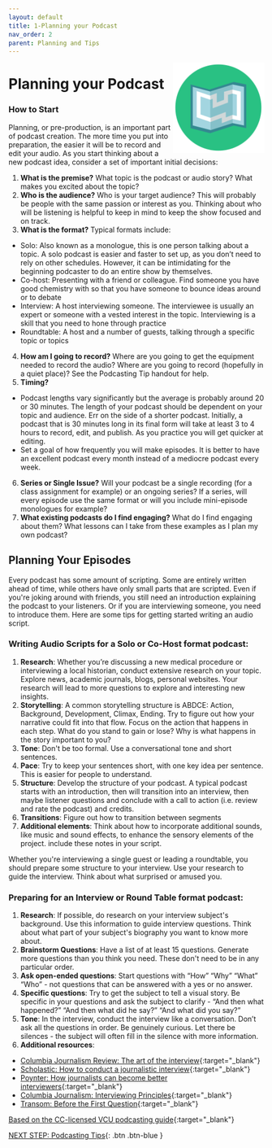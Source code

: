 ```yaml
---
layout: default
title: 1-Planning your Podcast
nav_order: 2
parent: Planning and Tips
---
```

<img src="images/podcast-plan.png" style="float:right;width:180px;" alt="podcasting icon">

# Planning your Podcast
### How to Start

Planning, or pre-production, is an important part of podcast creation. The more time you put into preparation, the easier it will be to record and edit your audio. As you start thinking about a new podcast idea, consider a set of important initial decisions:

1. **What is the premise?** What topic is the podcast or audio story? What makes you excited about the topic? 
2. **Who is the audience?** Who is your target audience? This will probably be people with the same passion or interest as you. Thinking about who will be listening is helpful to keep in mind to keep the show focused and on track.
3. **What is the format?**  Typical formats include:
- Solo: Also known as a monologue, this is one person talking about a topic. A solo podcast is easier and faster to set up, as you don’t need to rely on other schedules. However, it can be intimidating for the beginning podcaster to do an entire show by themselves.
- Co-host: Presenting with a friend or colleague. Find someone you have good chemistry with so that you have someone to bounce ideas around or to debate
- Interview: A host interviewing someone. The interviewee is usually an expert or someone with a vested interest in the topic. Interviewing is a skill that you need to hone through practice
- Roundtable: A host and a number of guests, talking through a specific topic or topics
4. **How am I going to record?** Where are you going to get the equipment needed to record the audio? Where are you going to record (hopefully in a quiet place)? See the Podcasting Tip handout for help.
5. **Timing?**
- Podcast lengths vary significantly but the average is probably around 20 or 30 minutes. The length of your podcast should be dependent on your topic and audience. Err on the side of a shorter podcast. Initially, a podcast that is 30 minutes long in its final form will take at least 3 to 4 hours to record, edit, and publish. As you practice you will get quicker at editing. 
- Set a goal of how frequently you will make episodes. It is better to have an excellent podcast every month instead of a mediocre podcast every week. 
6. **Series or Single Issue?** Will your podcast be a single recording (for a class assignment for example) or an ongoing series? If a series, will every episode use the same format or will you include mini-episode monologues for example?
7. **What existing podcasts do I find engaging?** What do I find engaging about them? What lessons can I take from these examples as I plan my own podcast? 

## Planning Your Episodes
Every podcast has some amount of scripting. Some are entirely written ahead of time, while others have only small parts that are scripted. Even if you're joking around with friends, you still need an introduction explaining the podcast to your listeners. Or if you are interviewing someone, you need to introduce them. Here are some tips for getting started writing an audio script. 

### Writing Audio Scripts for a Solo or Co-Host format podcast:
1. **Research**: ​Whether you’re discussing a new medical procedure or interviewing a local historian, conduct extensive research on your topic. Explore news, academic journals, blogs, personal websites. Your research will lead to more questions to explore and interesting new insights.
2. **Storytelling**: A common storytelling structure is ABDCE: Action, Background, Development, Climax, Ending. Try to figure out how your narrative could fit into that flow. Focus on the action that happens in each step. What do you stand to gain or lose? Why is what happens in the story important to you?
3. **Tone**: Don't be too formal. Use a conversational tone and short sentences.
4. **Pace**: Try to keep your sentences short, with one key idea per sentence. This is easier for people to understand.
5. **Structure**: Develop the structure of your podcast. A typical podcast starts with an introduction, then will transition into an interview, then maybe listener questions and conclude with a call to action (i.e. review and rate the podcast) and credits.
6. **Transitions**: Figure out how to transition between segments
7. **Additional elements**: Think about how to incorporate additional sounds, like music and sound effects, to enhance the sensory elements of the project. include these notes in your script.
 
Whether you're interviewing a single guest or leading a roundtable, you should prepare some structure to your interview. Use your research to guide the interview. Think about what surprised or amused you. 

### Preparing for an Interview or Round Table format podcast:
1. **Research**: If possible, do research on your interview subject's background. Use this information to guide interview questions. Think about what part of your subject's biography you want to know more about.
2. **Brainstorm Questions**: Have a list of at least 15 questions. Generate more questions than you think you need. These don't need to be in any particular order.
3. **Ask open-ended questions**: Start questions with “How” “Why” “What” “Who” - not questions that can be answered with a yes or no answer.
4. **Specific questions**: Try to get the subject to tell a visual story. Be specific in your questions and ask the subject to clarify - “And then what happened?” “And then what did he say?” “And what did you say?”
5. **Tone**: In the interview, conduct the interview like a conversation. Don’t ask all the questions in order. Be genuinely curious. Let there be silences - the subject will often fill in the silence with more information.
6. **Additional resources**: 
- [Columbia Journalism Review: The art of the interview](http://archives.cjr.org/realtalk/the_art_of_the_interview.php?link){:target="_blank"}
- [Scholastic: How to conduct a journalistic interview](https://www.scholastic.com/teachers/articles/teaching-content/how-conduct-journalistic-interview/){:target="_blank"}
- [Poynter: How journalists can become better interviewers](https://www.poynter.org/news/how-journalists-can-become-better-interviewers){:target="_blank"}
- [Columbia Journalism: Interviewing Principles](http://www.columbia.edu/itc/journalism/isaacs/edit/MencherIntv1.html){:target="_blank"}
- [Transom: Before the First Question](https://transom.org/2012/before-the-first-question/){:target="_blank"}

[Based on the CC-licensed VCU podcasting guide](https://guides.library.vcu.edu/podcast/){:target="_blank"}

[NEXT STEP: Podcasting Tips](podcasting-tips.html){: .btn .btn-blue }
